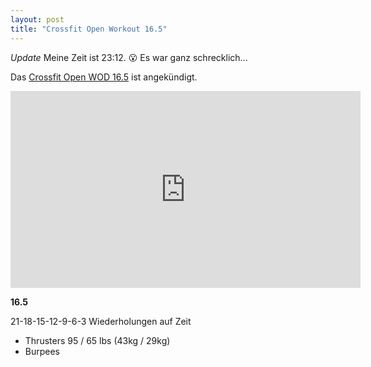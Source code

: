 ```yaml
---
layout: post
title: "Crossfit Open Workout 16.5"
---
```

*Update* Meine Zeit ist 23:12. 😮 Es war ganz schrecklich...

Das [Crossfit Open WOD 16.5][0] ist angekündigt.

<iframe width="560" height="315" src="https://www.youtube-nocookie.com/embed/w9LHMzGR1hg" frameborder="0" allowfullscreen></iframe>

**16.5**

21-18-15-12-9-6-3 Wiederholungen auf Zeit

* Thrusters 95 / 65 lbs (43kg / 29kg)
* Burpees

[0]: http://games.crossfit.com/workouts/the-open/2016#tabs-5
